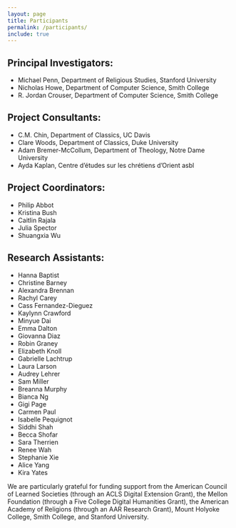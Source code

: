 ```yaml
---
layout: page
title: Participants
permalink: /participants/
include: true
---
```


## Principal Investigators:

- Michael Penn, Department of Religious Studies, Stanford University
- Nicholas Howe, Department of Computer Science, Smith College
- R. Jordan Crouser, Department of Computer Science, Smith College


## Project Consultants:

- C.M. Chin, Department of Classics, UC Davis
- Clare Woods, Department of Classics, Duke University
- Adam Bremer-McCollum, Department of Theology, Notre Dame University
- Ayda Kaplan, Centre d’études sur les chrétiens d’Orient asbl


## Project Coordinators:

- Philip Abbot
- Kristina Bush
- Caitlin Rajala
- Julia Spector
- Shuangxia Wu


## Research Assistants:

- Hanna Baptist
- Christine Barney
- Alexandra Brennan
- Rachyl Carey
- Cass Fernandez-Dieguez
- Kaylynn Crawford
- Minyue Dai
- Emma Dalton
- Giovanna Diaz
- Robin Graney
- Elizabeth Knoll
- Gabrielle Lachtrup
- Laura Larson
- Audrey Lehrer
- Sam Miller
- Breanna Murphy
- Bianca Ng
- Gigi Page
- Carmen Paul
- Isabelle Pequignot
- Siddhi Shah
- Becca Shofar
- Sara Therrien
- Renee Wah
- Stephanie Xie
- Alice Yang
- Kira Yates

We are particularly grateful for funding support from the American Council of Learned Societies (through an ACLS Digital Extension Grant), the Mellon Foundation (through a Five College Digital Humanities Grant), the American Academy of Religions (through an AAR Research Grant), Mount Holyoke College, Smith College, and Stanford University.